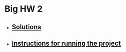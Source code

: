 # Big HW 2

- ## [Solutions](https://www.mathcha.io/editor/YD7jLSDqiG2u8zh0yk1K6IY938zMugGWVlgIEp2wKG)

- ## [Instructions for running the project](https://github.com/br4ch1st0chr0n3/TM/blob/master/README.md)
